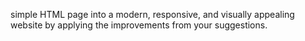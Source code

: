simple HTML page into a modern, responsive, and visually appealing website by applying the improvements from your suggestions.
